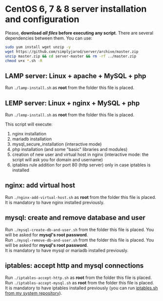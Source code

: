 # CentOS 6, 7 & 8 server installation and configuration

Please, **download _all files_ before executing any script**. There are several dependencies between them. You can use:
```bash
sudo yum install wget unzip -y
wget https://github.com/simplyjarod/server/archive/master.zip
unzip master.zip && cd server-master && rm -rf ../master.zip
chmod u+x *.sh -R
```

## LAMP server: Linux + apache + MySQL + php
Run `./lamp-install.sh` as **root** from the folder this file is placed.


## LEMP server: Linux + nginx + MySQL + php
Run `./lemp-install.sh` as **root** from the folder this file is placed.

This script will execute:
1. nginx installation
2. mariadb installation
3. mysql_secure_installation (interactive mode)
4. php installation (and some "basic" libraries and modules)
5. creation of new user and virtual host in nginx (interactive mode: the script will ask you for domain and username)
6. iptables rule addition for port 80 (http server) only in case iptables is installed


## nginx: add virtual host
Run `./nginx-add-virtual-host.sh` as **root** from the folder this file is placed.  
It is mandatory to have nginx installed previously.


## mysql: create and remove database and user
Run `./mysql-create-db-and-user.sh` from the folder this file is placed. You will be asked for **mysql's root password**.  
Run `./mysql-remove-db-and-user.sh` from the folder this file is placed. You will be asked for **mysql's root password**.  
It is mandatory to have mysql or mariadb installed previously.


## iptables: accept http and mysql connections
Run `./iptables-accept-http.sh` as **root** from the folder this file is placed.  
Run `./iptables-accept-mysql.sh` as **root** from the folder this file is placed.  
It is mandatory to have iptables installed previously (you can run [iptables.sh from my system repository](https://github.com/simplyjarod/system/blob/master/iptables.sh)).
